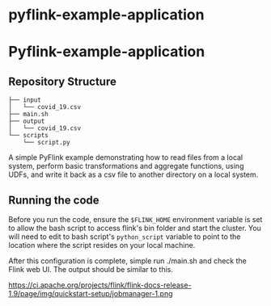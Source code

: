 # pyflink-example-application

<h1>Pyflink-example-application</h1>

<h2> Repository Structure </h2>

```
├── input
│   └── covid_19.csv
├── main.sh
├── output
│   └── covid_19.csv
└── scripts
    └── script.py
```


A simple PyFlink example demonstrating how to read files from a local system, perform basic transformations and aggregate functions,
using UDFs, and write it back as a csv file to another directory on a local system.


<h2> Running the code </h2>

Before you run the code, ensure the ```$FLINK_HOME``` environment variable is set to allow the bash script to 
access flink's bin folder and start the cluster. You will need to edit to bash script's ```python_script``` variable
to point to the location where the script resides on your local machine.

After this configuration is complete, simple run ./main.sh and check the Flink web UI. The output should be similar to this.

https://ci.apache.org/projects/flink/flink-docs-release-1.9/page/img/quickstart-setup/jobmanager-1.png


